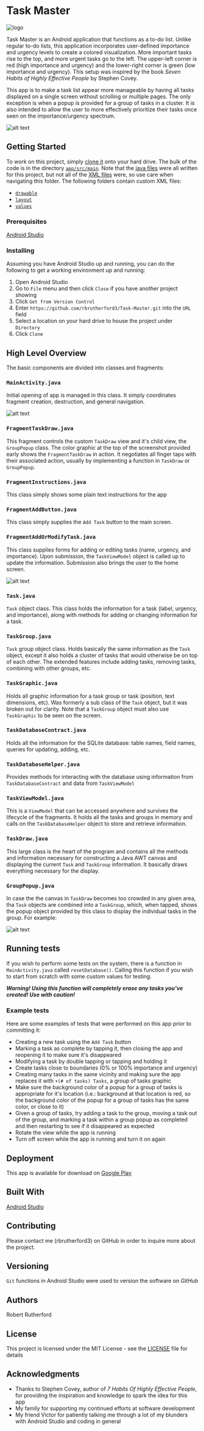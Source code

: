 # Task Master

![logo](../app/src/main/ic_launcher-playstore.png)

Task Master is an Android application that functions as a to-do list.  Unlike regular to-do lists, this application incorporates user-defined importance and urgency levels to create a colored visualization.  More important tasks rise to the top, and more urgent tasks go to the left.  The upper-left corner is red (high importance and urgency) and the lower-right corner is green (low importance and urgency).  This setup was inspired by the book *Seven Habits of Highly Effective People* by Stephen Covey.

This app is to make a task list appear more manageable by having all tasks displayed on a single screen without  scrolling or multiple pages.  The only exception is when a popup is provided for a group of tasks in a cluster.  It is also intended to allow the user to more effectively prioritize their tasks once seen on the importance/urgency spectrum.

![alt text](screen_shot_tasks_checked.gif "Screen shot")

## Getting Started

To work on this project, simply [clone it](https://github.com/rbrutherford3/Task-Master.git) onto your hard drive.  The bulk of the code is in the directory [`app/src/main`](https://github.com/rbrutherford3/Task-Master/tree/master/app/src/main).  Note that the [java files](https://github.com/rbrutherford3/Task-Master/tree/master/app/src/main/java/com/rsquared/taskmaster) were all written for this project, but not all of the [XML files](https://github.com/rbrutherford3/Task-Master/tree/master/app/src/main/res) were, so use care when navigating this folder.  The following folders contain custom XML files:

* [`drawable`](https://github.com/rbrutherford3/Task-Master/tree/master/app/src/main/res/drawable)
* [`layout`](https://github.com/rbrutherford3/Task-Master/tree/master/app/src/main/res/layout)
* [`values`](https://github.com/rbrutherford3/Task-Master/tree/master/app/src/main/res/values)

### Prerequisites

[Android Studio](https://developer.android.com/studio)

### Installing

Assuming you have Android Studio up and running, you can do the following to get a working environment up and running:

1. Open Android Studio
2. Go to `File` menu and then click `Close` if you have another project showing
3. Click `Get from Version Control`
4. Enter `https://github.com/rbrutherford3/Task-Master.git` into the `URL` field
5. Select a location on your hard drive to house the project under `Directory`
6. Click `Clone`

## High Level Overview

The basic components are divided into classes and fragments:

### `MainActivity.java`

Initial opening of app is managed in this class.  It simply coordinates fragment creation, destruction, and general navigation.

![alt text](screen_shot_tasks.gif "Screen shot")

### `FragmentTaskDraw.java`

This fragment controls the custom `TaskDraw` view and it's child view, the `GroupPopup` class.  The color graphic at the top of the screenshot provided early shows the `FragmentTaskDraw` in action.  It negotiates all finger taps with their associated action, usually by implementing a function in `TaskDraw` or `GroupPopup`.

### `FragmentInstructions.java`

This class simply shows some plain text instructions for the app

### `FragmentAddButton.java`

This class simply supplies the `Add Task` button to the main screen.

### `FragmentAddOrModifyTask.java`

This class supplies forms for adding or editing tasks (name, urgency, and importance).  Upon submission, the `TaskViewModel` object is called up to update the information.  Submission also brings the user to the home screen.

![alt text](screen_shot_edit_task.gif "Screen shot")

### `Task.java`

`Task` object class.  This class holds the information for a task (label, urgency, and importance), along with methods for adding or changing information for a task.

### `TaskGroup.java`

`Task` group object class.  Holds basically the same information as the `Task` object, except it also holds a cluster of tasks that would otherwise be on top of each other.  The extended features include adding tasks, removing tasks, combining with other groups, etc.

### `TaskGraphic.java`

Holds all graphic information for a task group or task (position, text dimensions, etc).  Was formerly a sub class of the `Task` object, but it was broken out for clarity.  Note that a `TaskGroup` object must also use `TaskGraphic` to be seen on the screen.

### `TaskDatabaseContract.java`

Holds all the information for the SQLite database: table names, field names, queries for updating, adding, etc.

### `TaskDatabaseHelper.java`

Provides methods for interacting with the database using information from `TaskDatabaseContract` and data from `TaskViewModel`

### `TaskViewModel.java`

This is a `ViewModel` that can be accessed anywhere and survives the lifecycle of the fragments.  It holds all the tasks and groups in memory and calls on the `TaskDatabaseHelper` object to store and retrieve information.

### `TaskDraw.java`

This large class is the heart of the program and contains all the methods and information necessary for constructing a Java AWT canvas and displaying the current `Task` and `TaskGroup` information.  It basically draws everything necessary for the display.

### `GroupPopup.java`

In case the the canvas in `TaskDraw` becomes too crowded in any given area, tha `Task` objects are combined into a `TaskGroup`, which, when tapped, shows the popup object provided by this class to display the individual tasks in the group.  For example:

![alt text](screen_shot_popup.gif "Screen shot")

## Running tests

If you wish to perform some tests on the system, there is a function in `MainActivity.java` called `resetDatabase()`.  Calling this function if you wish to start from scratch with some custom values for testing.

***Warning! Using this function will completely erase any tasks you've created!  Use with caution!***

### Example tests

Here are some examples of tests that were performed on this app prior to committing it:

* Creating a new task using the `Add Task` button
* Marking a task as complete by tapping it, then closing the app and reopening it to make sure it's disappeared
* Modifying a task by double tapping or tapping and holding it
* Create tasks close to boundaries (0% or 100% importance and urgency)
* Creating many tasks in the same vicinity and making sure the app replaces it with `+(# of tasks) Tasks`, a group of tasks graphic
* Make sure the background color of a popup for a group of tasks is appropriate for it's location (i.e.: background at that location is red, so the background color of the popup for a group of tasks has the same color, or close to it)
* Given a group of tasks, try adding a task to the group, moving a task out of the group, and marking a task within a group popup as completed and then restarting to see if it disappeared as expected
* Rotate the view while the app is running
* Turn off screen while the app is running and turn it on again

## Deployment

This app is available for download on [Google Play](https://play.google.com/store/apps/details?id=com.rsquared.taskmaster)

## Built With

[Android Studio](https://developer.android.com/studio)

## Contributing

Please contact me (rbrutherford3) on GitHub in order to inquire more about the project.

## Versioning

`Git` functions in Android Studio were used to version the software on *GitHub*

## Authors

Robert Rutherford

## License

This project is licensed under the MIT License - see the [LICENSE](../LICENSE) file for details

## Acknowledgments

* Thanks to Stephen Covey, author of *7 Habits Of Highly Effective People*, for providing the inspiration and knowledge to spark the idea for this app
* My family for supporting my continued efforts at software development
* My friend Victor for patiently talking me through a lot of my blunders with Android Studio and coding in general
